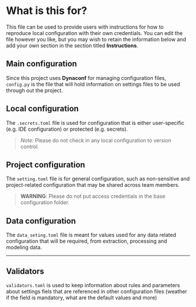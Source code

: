 # What is this for?

This file can be used to provide users with instructions for how to reproduce local configuration with their own credentials. You can edit the file however you like, but you may wish to retain the information below and add your own section in the section titled **Instructions**.

## Main configuration

Since this project uses **Dynaconf** for managing configuration files, `config.py` is the file that will hold information on settings files to be used through out the project.

## Local configuration

The `.secrets.toml` file is used for configuration that is either user-specific (e.g. IDE configuration) or protected (e.g. secrets).

> *Note:* Please do not check in any local configuration to version control.

## Project configuration

The `setting.toml` file is for general configuration, such as non-sensitive and project-related configuration that may be shared across team members.

> **WARNING**: Please do not put access credentials in the base configuration folder.

## Data configuration

The `data_seting.toml` file is meant for values used for any data related configuration that will be required, from extraction, processing and modeling data.

---

## Validators

`validators.toml` is used to keep information about rules and parameters about settings fiels that are referenced in other configuration files (weather if the field is mandatory, what are the default values and more)
